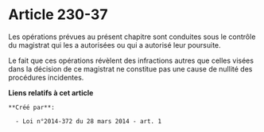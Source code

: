 # Article 230-37

Les opérations prévues au présent chapitre sont conduites sous le contrôle du magistrat qui les a autorisées ou qui a
autorisé leur poursuite.

Le fait que ces opérations révèlent des infractions autres que celles visées dans la décision de ce magistrat ne constitue
pas une cause de nullité des procédures incidentes.

**Liens relatifs à cet article**

	**Créé par**:

	  - Loi n°2014-372 du 28 mars 2014 - art. 1
